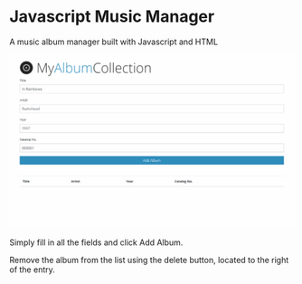 # Javascript Music Manager
A music album manager built with Javascript and HTML

![](demo.gif)

Simply fill in all the fields and click Add Album.

Remove the album from the list using the delete button, located to the right of the entry.
